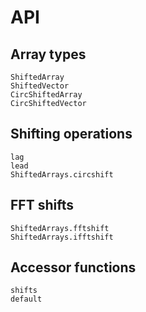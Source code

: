 # API

## Array types

```@docs
ShiftedArray
ShiftedVector
CircShiftedArray
CircShiftedVector
```

## Shifting operations

```@docs
lag
lead
ShiftedArrays.circshift
```

## FFT shifts
```@docs
ShiftedArrays.fftshift
ShiftedArrays.ifftshift
```



## Accessor functions

```@docs
shifts
default
```
